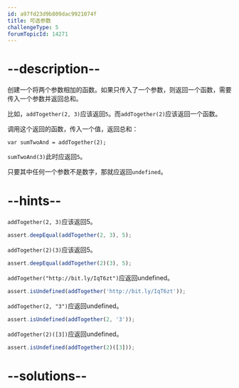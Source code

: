 ```yaml
---
id: a97fd23d9b809dac9921074f
title: 可选参数
challengeType: 5
forumTopicId: 14271
---
```


# --description--

创建一个将两个参数相加的函数。如果只传入了一个参数，则返回一个函数，需要传入一个参数并返回总和。

比如，`addTogether(2, 3)`应该返回`5`。而`addTogether(2)`应该返回一个函数。

调用这个返回的函数，传入一个值，返回总和：

`var sumTwoAnd = addTogether(2);`

`sumTwoAnd(3)`此时应返回`5`。

只要其中任何一个参数不是数字，那就应返回`undefined`。

# --hints--

`addTogether(2, 3)`应该返回5。

```js
assert.deepEqual(addTogether(2, 3), 5);
```

`addTogether(2)(3)`应该返回5。

```js
assert.deepEqual(addTogether(2)(3), 5);
```

`addTogether("http://bit.ly/IqT6zt")`应返回undefined。

```js
assert.isUndefined(addTogether('http://bit.ly/IqT6zt'));
```

`addTogether(2, "3")`应返回undefined。

```js
assert.isUndefined(addTogether(2, '3'));
```

`addTogether(2)([3])`应返回undefined。

```js
assert.isUndefined(addTogether(2)([3]));
```

# --solutions--

